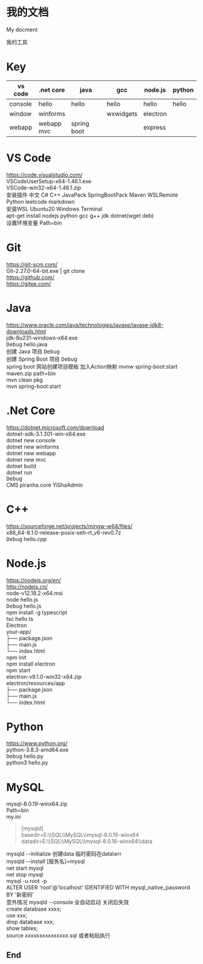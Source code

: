 # 我的文档

My docment

我的工具

# Key

|  vs code   | .net core  |  java  |  gcc  |  node.js  | python  |
|  ----  | ----  |  ----  | ----  |  ----  | ----  |
|  console   | hello  |  hello  |  hello  |  hello  | hello  |
|  window   | winforms  |    |  wxwidgets  |  electron  |   |
|  webapp   | webapp<br>mvc  |  spring boot  |    |  express  |   |

# VS Code

<https://code.visualstudio.com/>  
VSCodeUserSetup-x64-1.46.1.exe  
VSCode-win32-x64-1.46.1.zip  
安装插件 中文 C# C++ JavaPack SpringBootPack Maven WSLRemote Python leetcode markdown  
安装WSL Ubuntu20 Windows Terminal  
apt-get install nodejs python gcc g++ jdk dotnet(wget deb)  
设置环境变量 Path=bin

# Git

<https://git-scm.com/>  
Git-2.27.0-64-bit.exe | git clone  
<https://github.com/>  
<https://gitee.com/>

# Java

<https://www.oracle.com/java/technologies/javase/javase-jdk8-downloads.html>  
jdk-8u231-windows-x64.exe  
<kbd>Debug</kbd> hello.java  
<kbd>创建</kbd> Java 项目 <kbd>Debug</kbd>  
创建 Spring Boot 项目 <kbd>Debug</kbd>  
spring boot 网站创建项目模板 加入Action映射 mvnw spring-boot:start  
maven.zip path=bin  
mvn clean pkg  
mvn spring-boot:start

# .Net Core

<https://dotnet.microsoft.com/download>  
dotnet-sdk-3.1.301-win-x64.exe  
dotnet new console  
dotnet new winforms  
dotnet new webapp  
dotnet new mvc  
dotnet build  
dotnet run  
<kbd>Debug</kbd>  
CMS piranha.core YiShaAdmin  

# C++

<https://sourceforge.net/projects/mingw-w64/files/>  
x86_64-8.1.0-release-posix-seh-rt_v6-rev0.7z  
<kbd>Debug</kbd> hello.cpp

# Node.js

<https://nodejs.org/en/>  
<http://nodejs.cn/>  
node-v12.18.2-x64.msi  
node hello.js  
<kbd>Debug</kbd> hello.js  
npm install -g typescript  
tsc hello.ts  
Electron  
your-app/  
├── package.json  
├── main.js  
└── index.html  
npm init  
npm install electron  
npm start  
electron-v9.1.0-win32-x64.zip  
electron/resources/app  
├── package.json  
├── main.js  
└── index.html  

# Python

<https://www.python.org/>  
python-3.8.3-amd64.exe  
<kbd>Debug</kbd> hello.py  
python3 hello.py  

# MySQL

mysql-8.0.19-winx64.zip  
Path=bin  
my.ini  
> \[mysqld\]  
> basedir=E:\\\SQL\\\MySQL\\\mysql-8.0.16-winx64  
> datadir=E:\\\SQL\\\MySQL\\\mysql-8.0.16-winx64\\\data  

mysqld --initialize 创建data 临时密码在data\err  
mysqld --install [服务名]=mysql  
net start mysql  
net stop mysql  
mysql -u root -p  
ALTER USER 'root'@'localhost' IDENTIFIED WITH mysql_native_password BY '新密码'  
意外情况 mysqld --console 全自动启动 关闭后失效  
create database xxxx;  
use xxx;  
drop database xxx;  
show tables;  
source xxxxxxxxxxxxxxx.sql 或者粘贴执行  

## End  

